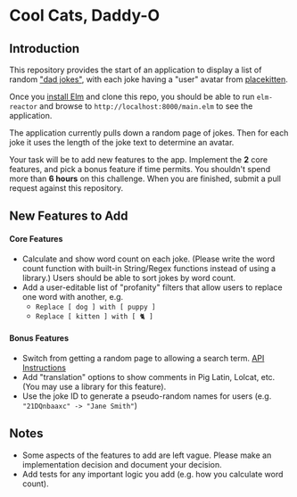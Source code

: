 # Cool Cats, Daddy-O

## Introduction

This repository provides the start of an application to display a list of random ["dad jokes"](https://icanhazdadjoke.com), with each joke having a "user" avatar from [placekitten](https://placekitten.com).

Once you [install Elm](https://guide.elm-lang.org/install.html) and clone this repo, you should be able to run `elm-reactor` and browse to `http://localhost:8000/main.elm` to see the application.

The application currently pulls down a random page of jokes. Then for each joke it uses the length of the joke text to determine an avatar.

Your task will be to add new features to the app.
Implement the **2** core features, and pick a bonus feature if time permits.
You shouldn't spend more than **6 hours** on this challenge.
When you are finished, submit a pull request against this repository.

## New Features to Add

#### Core Features

* Calculate and show word count on each joke. (Please write the word count function with built-in String/Regex functions instead of using a library.) Users should be able to sort jokes by word count.
* Add a user-editable list of "profanity" filters that allow users to replace one word with another, e.g.
  * `Replace [ dog ] with [ puppy ]`
  * `Replace [ kitten ] with [ 🐈 ]`

#### Bonus Features

* Switch from getting a random page to allowing a search term. [API Instructions](https://icanhazdadjoke.com/api#search-for-dad-jokes)
* Add "translation" options to show comments in Pig Latin, Lolcat, etc. (You may use a library for this feature).
* Use the joke ID to generate a pseudo-random names for users (e.g. `"21DQnbaaxc" -> "Jane Smith"`)

## Notes

* Some aspects of the features to add are left vague. Please make an implementation decision and document your decision.
* Add tests for any important logic you add (e.g. how you calculate word count).
